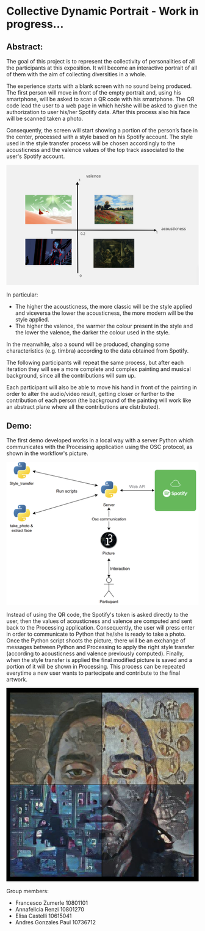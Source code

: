 # Collective Dynamic Portrait - Work in progress...

## Abstract:

The goal of this project is to represent the collectivity of personalities of all the participants at this exposition. It will become an interactive portrait of all of them with the aim of collecting diversities in a whole.

The experience starts with a blank screen with no sound being produced. 
The first person will move in front of the empty portrait  and, using his smartphone, will be asked to scan a QR code with his smartphone. The QR code lead the user to a web page in which he/she will be asked to given the authorization to user his/her Spotify data. After this process also his face will be scanned taken a photo. 

Consequently, the screen will start showing a portion of the person’s face in the center, processed with a style based on his Spotify account. 
The style used in the style transfer process will be chosen accordingly to the acousticness and the valence values of the top track associated to the user's Spotify account.

![Spotify to Style](readme_images/spotifyStyleAssociation.png)

In particular:
* The higher the acousticness, the more classic will be the style applied and viceversa the lower the acousticness, the more modern will be the style applied.
* The higher the valence, the warmer the colour present in the style and the lower the valence, the darker the colour used in the style.

In the meanwhile, also a sound will be produced, changing some characteristics (e.g. timbra) according to the data obtained from Spotify.

The following participants will repeat the same process, but after each iteration they will see a more complete and complex painting and musical background, since all the contributions will sum up.

Each participant will also be able to move his hand in front of the painting in order to alter the audio/video result, getting closer or further to the contribution of each person (the background of the painting will work like an abstract plane where all the contributions are distributed).

## Demo:

The first demo developed works in a local way with a server Python which communicates with the Processing application using the OSC protocol, as shown in the workflow's picture. 

![Workflow](readme_images/workFlow.png)

Instead of using the QR code, the Spotify's token is asked directly to the user, then the values of acousticness and valence are computed and sent back to the  Processing application. 
Consequently, the user will press enter in order to communicate to Python that he/she is ready to take a photo. Once the Python script shoots the picture, there will be an exchange of messages between Python and Processing to apply the right style transfer (according to acousticness and valence previously computed).
Finally, when the style transfer is applied the final modified picture is saved and a portion of it will be shown in Processing.
This process can be repeated everytime a new user wants to partecipate and contribute to the final artwork.

![Possible final result](readme_images/possibleFinalResult.png)

Group members: 
* Francesco Zumerle 10801101
* Annafelicia Renzi 10801270
* Elisa Castelli 10615041
* Andres Gonzales Paul 10736712
